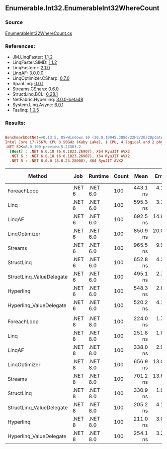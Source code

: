 ﻿## Enumerable.Int32.EnumerableInt32WhereCount

### Source
[EnumerableInt32WhereCount.cs](../LinqBenchmarks/Enumerable/Int32/EnumerableInt32WhereCount.cs)

### References:
- JM.LinqFaster: [1.1.2](https://www.nuget.org/packages/JM.LinqFaster/1.1.2)
- LinqFaster.SIMD: [1.1.2](https://www.nuget.org/packages/LinqFaster.SIMD/1.0.3)
- LinqFasterer: [2.1.0](https://www.nuget.org/packages/LinqFasterer/2.1.0)
- LinqAF: [3.0.0.0](https://www.nuget.org/packages/LinqAF/3.0.0.0)
- LinqOptimizer.CSharp: [0.7.0](https://www.nuget.org/packages/LinqOptimizer.CSharp/0.7.0)
- SpanLinq: [0.0.1](https://www.nuget.org/packages/SpanLinq/0.0.1)
- Streams.CSharp: [0.6.0](https://www.nuget.org/packages/Streams.CSharp/0.6.0)
- StructLinq.BCL: [0.28.1](https://www.nuget.org/packages/StructLinq/0.28.1)
- NetFabric.Hyperlinq: [3.0.0-beta48](https://www.nuget.org/packages/NetFabric.Hyperlinq/3.0.0-beta48)
- System.Linq.Async: [6.0.1](https://www.nuget.org/packages/System.Linq.Async/6.0.1)
- Faslinq: [1.0.5](https://www.nuget.org/packages/Faslinq/1.0.5)

### Results:
``` ini

BenchmarkDotNet=v0.13.5, OS=Windows 10 (10.0.19045.3086/22H2/2022Update)
Intel Core i7-7567U CPU 3.50GHz (Kaby Lake), 1 CPU, 4 logical and 2 physical cores
.NET SDK=8.0.100-preview.5.23303.2
  [Host] : .NET 6.0.18 (6.0.1823.26907), X64 RyuJIT AVX2
  .NET 6 : .NET 6.0.18 (6.0.1823.26907), X64 RyuJIT AVX2
  .NET 8 : .NET 8.0.0 (8.0.23.28008), X64 RyuJIT AVX2


```
|                   Method |    Job |  Runtime | Count |     Mean |    Error |   StdDev |   Median |        Ratio | RatioSD |   Gen0 | Allocated | Alloc Ratio |
|------------------------- |------- |--------- |------ |---------:|---------:|---------:|---------:|-------------:|--------:|-------:|----------:|------------:|
|              ForeachLoop | .NET 6 | .NET 6.0 |   100 | 443.1 ns |  4.10 ns |  3.42 ns | 441.7 ns |     baseline |         | 0.0191 |      40 B |             |
|                     Linq | .NET 6 | .NET 6.0 |   100 | 595.3 ns |  3.15 ns |  2.46 ns | 595.0 ns | 1.34x slower |   0.01x | 0.0191 |      40 B |  1.00x more |
|                   LinqAF | .NET 6 | .NET 6.0 |   100 | 692.5 ns | 14.98 ns | 42.75 ns | 670.5 ns | 1.59x slower |   0.13x | 0.0191 |      40 B |  1.00x more |
|            LinqOptimizer | .NET 6 | .NET 6.0 |   100 | 850.9 ns | 20.01 ns | 57.40 ns | 818.1 ns | 1.86x slower |   0.05x | 0.0305 |      64 B |  1.60x more |
|                  Streams | .NET 6 | .NET 6.0 |   100 | 965.5 ns |  9.95 ns | 11.06 ns | 963.7 ns | 2.19x slower |   0.03x | 0.1907 |     400 B | 10.00x more |
|               StructLinq | .NET 6 | .NET 6.0 |   100 | 652.8 ns |  4.34 ns |  3.39 ns | 652.2 ns | 1.47x slower |   0.01x | 0.0458 |      96 B |  2.40x more |
| StructLinq_ValueDelegate | .NET 6 | .NET 6.0 |   100 | 495.1 ns |  2.70 ns |  2.39 ns | 495.2 ns | 1.12x slower |   0.01x | 0.0191 |      40 B |  1.00x more |
|                Hyperlinq | .NET 6 | .NET 6.0 |   100 | 548.3 ns |  2.89 ns |  2.56 ns | 548.0 ns | 1.24x slower |   0.01x | 0.0191 |      40 B |  1.00x more |
|  Hyperlinq_ValueDelegate | .NET 6 | .NET 6.0 |   100 | 520.2 ns |  4.11 ns |  3.64 ns | 519.5 ns | 1.17x slower |   0.01x | 0.0191 |      40 B |  1.00x more |
|                          |        |          |       |          |          |          |          |              |         |        |           |             |
|              ForeachLoop | .NET 8 | .NET 8.0 |   100 | 224.0 ns |  1.71 ns |  1.52 ns | 223.2 ns |     baseline |         | 0.0191 |      40 B |             |
|                     Linq | .NET 8 | .NET 8.0 |   100 | 251.8 ns |  1.85 ns |  1.54 ns | 251.4 ns | 1.12x slower |   0.01x | 0.0191 |      40 B |  1.00x more |
|                   LinqAF | .NET 8 | .NET 8.0 |   100 | 338.0 ns |  2.96 ns |  2.31 ns | 336.9 ns | 1.51x slower |   0.01x | 0.0191 |      40 B |  1.00x more |
|            LinqOptimizer | .NET 8 | .NET 8.0 |   100 | 656.9 ns | 13.06 ns | 29.21 ns | 642.9 ns | 2.98x slower |   0.15x | 0.0305 |      64 B |  1.60x more |
|                  Streams | .NET 8 | .NET 8.0 |   100 | 701.2 ns | 13.60 ns | 13.97 ns | 697.8 ns | 3.14x slower |   0.07x | 0.1907 |     400 B | 10.00x more |
|               StructLinq | .NET 8 | .NET 8.0 |   100 | 330.9 ns |  1.98 ns |  1.65 ns | 330.0 ns | 1.48x slower |   0.01x | 0.0458 |      96 B |  2.40x more |
| StructLinq_ValueDelegate | .NET 8 | .NET 8.0 |   100 | 205.2 ns |  4.16 ns |  9.55 ns | 199.5 ns | 1.09x faster |   0.05x | 0.0191 |      40 B |  1.00x more |
|                Hyperlinq | .NET 8 | .NET 8.0 |   100 | 211.0 ns |  3.02 ns |  3.59 ns | 210.1 ns | 1.06x faster |   0.02x | 0.0191 |      40 B |  1.00x more |
|  Hyperlinq_ValueDelegate | .NET 8 | .NET 8.0 |   100 | 254.1 ns |  3.24 ns |  2.87 ns | 253.8 ns | 1.13x slower |   0.01x | 0.0191 |      40 B |  1.00x more |
